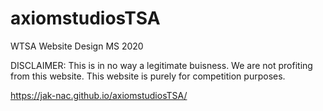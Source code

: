 # axiomstudiosTSA
WTSA Website Design MS 2020

DISCLAIMER: This is in no way a legitimate buisness. We are not profiting from this website. This website is purely for competition purposes. 

https://jak-nac.github.io/axiomstudiosTSA/
